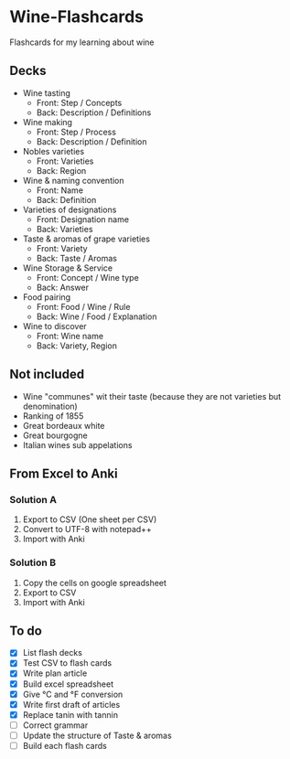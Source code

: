 ﻿# Wine-Flashcards
Flashcards for my learning about wine

## Decks

* Wine tasting
  * Front: Step / Concepts
  * Back: Description / Definitions
* Wine making
  * Front: Step / Process
  * Back: Description / Definition
* Nobles varieties
  * Front: Varieties
  * Back: Region
* Wine & naming convention
  * Front: Name
  * Back: Definition
* Varieties of designations
  * Front: Designation name
  * Back: Varieties
* Taste & aromas of grape varieties
  * Front: Variety
  * Back: Taste / Aromas
* Wine Storage & Service
  * Front: Concept / Wine type
  * Back: Answer
* Food pairing
  * Front: Food / Wine / Rule
  * Back: Wine / Food / Explanation
* Wine to discover
  * Front: Wine name
  * Back: Variety, Region

  
## Not included

* Wine "communes" wit their taste (because they are not varieties but denomination)
* Ranking of 1855
* Great bordeaux white
* Great bourgogne
* Italian wines sub appelations
  
## From Excel to Anki

### Solution A

1. Export to CSV (One sheet per CSV)
2. Convert to UTF-8 with notepad++ 
3. Import with Anki

### Solution B

1. Copy the cells on google spreadsheet
2. Export to CSV
3. Import with Anki

## To do

- [x] List flash decks
- [x] Test CSV to flash cards
- [x] Write plan article
- [x] Build excel spreadsheet
- [x] Give °C and °F conversion
- [x] Write first draft of articles
- [x] Replace tanin with tannin
- [ ] Correct grammar
- [ ] Update the structure of Taste & aromas
- [ ] Build each flash cards
